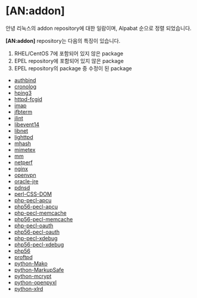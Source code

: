 # [AN:addon]

안녕 리눅스의 addon repository에 대한 일람이며, Alpabat 순으로 정렬 되었습니다.

**[AN:addon]** repository는 다음의 특징이 있습니다.

1. RHEL/CentOS 7에 포함되어 있지 않은 package
2. EPEL repository에 포함되어 있지 않은 package
3. EPEL repository의 package 중 수정이 된 package


 * [authbind](pkg-addon-authbind.md)
 * [cronolog](pkg-addon-cronolog)
 * [hping3](pkg-addon-hping3)
 * [httpd-fcgid](pkg-addon-httpd-fcgid)
 * [imap](pkg-addon-imap)
 * [jfbterm](pkg-addon-jfbterm)
 * [jlint](pkg-addon-jlint)
 * [libevent14](pkg-addon-libevent14)
 * [libnet](pkg-addon-libnet)
 * [lighttpd](pkg-addon-lighttpd)
 * [mhash](pkg-addon-mhash)
 * [mimetex](pkg-addon-mimetex)
 * [mm](pkg-addon-mm)
 * [netperf](pkg-addon-netperf)
 * [nginx](pkg-addon-nginx)
 * [openvpn](pkg-addon-openvpn)
 * [oracle-jre](pkg-addon-oracle-jre)
 * [pdnsd](pkg-addon-pdnsd)
 * [perl-CSS-DOM](pkg-addon-perl-CSS-DOM)
 * [php-pecl-apcu](pkg-addon-php-pecl-apcu)
 * [php56-pecl-apcu](pkg-addon-php56-pecl-apcu)
 * [php-pecl-memcache](pkg-addon-php-pecl-memcache)
 * [php56-pecl-memcache](pkg-addon-php56-pecl-memcache)
 * [php-pecl-oauth](pkg-addon-php-pecl-oauth)
 * [php56-pecl-oauth](pkg-addon-php56-pecl-oauth)
 * [php-pecl-xdebug](pkg-addon-php-pecl-xdebug)
 * [php56-pecl-xdebug](pkg-addon-php56-pecl-xdebug)
 * [php56](pkg-addon-php56)
 * [proftpd](pkg-addon-proftpd)
 * [python-Mako](pkg-addon-python-Mako)
 * [python-MarkupSafe](pkg-addon-python-MarkupSafe)
 * [python-mcrypt](pkg-addon-python-mcrypt)
 * [python-openpyxl](pkg-addon-python-openpyxl)
 * [python-xlrd](pkg-addon-python-xlrd)